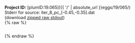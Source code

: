 **Project ID:** [plumID:19.065]({{ '/' | absolute_url }}eggs/19/065/)  
Stderr for source:  iter_8_pc_[-0.45,-0.35].dat   
(download [zipped raw stdout](iter_8_pc_[-0.45,-0.35].dat.plumed_master.stdout.txt.zip))  
{% raw %}
<pre>
</pre>
{% endraw %}
